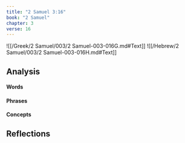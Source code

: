 ```yaml
---
title: "2 Samuel 3:16"
book: "2 Samuel"
chapter: 3
verse: 16
---
```

![[/Greek/2 Samuel/003/2 Samuel-003-016G.md#Text]]
![[/Hebrew/2 Samuel/003/2 Samuel-003-016H.md#Text]]

## Analysis

#### Words

#### Phrases

#### Concepts

## Reflections
